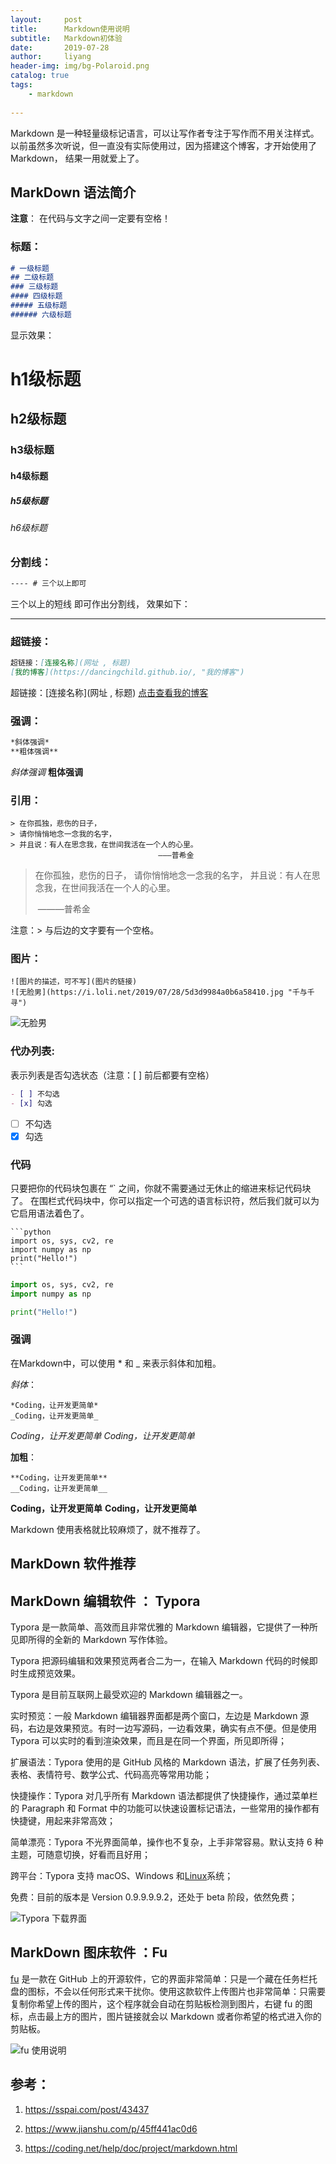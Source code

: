```yaml
---
layout:     post
title:      Markdown使用说明
subtitle:   Markdown初体验
date:       2019-07-28
author:     liyang
header-img: img/bg-Polaroid.png
catalog: true
tags:
    - markdown
    
---
```


Markdown 是一种轻量级标记语言，可以让写作者专注于写作而不用关注样式。以前虽然多次听说，但一直没有实际使用过，因为搭建这个博客，才开始使用了Markdown， 结果一用就爱上了。

## MarkDown 语法简介

**注意**： 在代码与文字之间一定要有空格！

### 标题：

~~~markdown
# 一级标题
## 二级标题
### 三级标题
#### 四级标题
##### 五级标题
###### 六级标题

~~~

显示效果：

# h1级标题

## h2级标题
### h3级标题
#### h4级标题
##### h5级标题
###### h6级标题



### 分割线：

~~~markdown
---- # 三个以上即可
~~~

三个以上的短线 即可作出分割线， 效果如下：

____



### 超链接：

~~~markdown
超链接：[连接名称](网址 , 标题)
[我的博客](https://dancingchild.github.io/, "我的博客")
~~~

超链接：[连接名称](网址 , 标题)
[点击查看我的博客](https://dancingchild.github.io/, "我的博客")



### 强调：

~~~markdown
*斜体强调*
**粗体强调**
~~~

*斜体强调*
**粗体强调**

### 引用：

~~~
> 在你孤独，悲伤的日子，
> 请你悄悄地念一念我的名字，
> 并且说：有人在思念我，在世间我活在一个人的心里。
                                 ———普希金

~~~

> 在你孤独，悲伤的日子，
> 请你悄悄地念一念我的名字，
> 并且说：有人在思念我，在世间我活在一个人的心里。
>
> ​                                                              ———普希金

注意：> 与后边的文字要有一个空格。



### 图片：

~~~
![图片的描述，可不写](图片的链接)
![无脸男](https://i.loli.net/2019/07/28/5d3d9984a0b6a58410.jpg "千与千寻")
~~~

![ 无脸男 ](https://i.loli.net/2019/07/28/5d3d9984a0b6a58410.jpg "千与千寻")

### 代办列表:

表示列表是否勾选状态（注意：[ ] 前后都要有空格）

~~~markdown
- [ ] 不勾选
- [x] 勾选
~~~

- [ ] 不勾选
- [x] 勾选

### 代码

只要把你的代码块包裹在 “` 之间，你就不需要通过无休止的缩进来标记代码块了。 在围栏式代码块中，你可以指定一个可选的语言标识符，然后我们就可以为它启用语法着色了。 

```
​```python
import os, sys, cv2, re
import numpy as np
print("Hello!")
​```
```

```python
import os, sys, cv2, re
import numpy as np

print("Hello!")
```

### 强调

在Markdown中，可以使用 * 和  _  来表示斜体和加粗。

*斜体*：

```
*Coding，让开发更简单*
_Coding，让开发更简单_
```

*Coding，让开发更简单*
_Coding，让开发更简单_

**加粗**：

```
**Coding，让开发更简单**
__Coding，让开发更简单__
```

**Coding，让开发更简单**
__Coding，让开发更简单__

Markdown 使用表格就比较麻烦了，就不推荐了。



## MarkDown 软件推荐

## MarkDown 编辑软件 ： Typora

Typora 是一款简单、高效而且非常优雅的 Markdown 编辑器，它提供了一种所见即所得的全新的 Markdown 写作体验。

Typora 把源码编辑和效果预览两者合二为一，在输入 Markdown 代码的时候即时生成预览效果。

Typora 是目前互联网上最受欢迎的 Markdown 编辑器之一。

实时预览：一般 Markdown 编辑器界面都是两个窗口，左边是 Markdown 源码，右边是效果预览。有时一边写源码，一边看效果，确实有点不便。但是使用 Typora 可以实时的看到渲染效果，而且是在同一个界面，所见即所得；

扩展语法：Typora 使用的是 GitHub 风格的 Markdown 语法，扩展了任务列表、表格、表情符号、数学公式、代码高亮等常用功能；

快捷操作：Typora 对几乎所有 Markdown 语法都提供了快捷操作，通过菜单栏的 Paragraph  和 Format 中的功能可以快速设置标记语法，一些常用的操作都有快捷键，用起来非常高效；

简单漂亮：Typora 不光界面简单，操作也不复杂，上手非常容易。默认支持 6 种主题，可随意切换，好看而且好用；

跨平台：Typora 支持 macOS、Windows 和[Linux](https://link.jianshu.com?t=http://lib.csdn.net/base/linux)系统；

免费：目前的版本是 Version 0.9.9.9.9.2，还处于 beta 阶段，依然免费；

![Typora 下载界面](https://i.loli.net/2019/07/28/5d3da3df18dad93513.jpg "Typora下载界面")



## MarkDown 图床软件 ：Fu

[fu](https://github.com/klesh/fu/releases) 是一款在 GitHub 上的开源软件，它的界面非常简单：只是一个藏在任务栏托盘的图标，不会以任何形式来干扰你。使用这款软件上传图片也非常简单：只需要复制你希望上传的图片，这个程序就会自动在剪贴板检测到图片，右键 fu 的图标，点击最上方的图片，图片链接就会以 Markdown 或者你希望的格式进入你的剪贴板。

![fu 使用说明](https://i.loli.net/2019/07/28/5d3da4b3e836732179.jpg "fu 使用说明")





## 参考：

1. https://sspai.com/post/43437

2. https://www.jianshu.com/p/45ff441ac0d6
3. https://coding.net/help/doc/project/markdown.html

